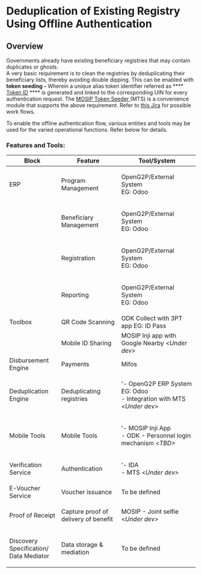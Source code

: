 # Deduplication of Existing Registry Using Offline Authentication

## Overview

Governments already have existing beneficiary registries that may contain duplicates or ghosts.\
A very basic requirement is to clean the registries by deduplicating their beneficiary lists, thereby avoiding double dipping. This can be enabled with **token seeding -** Wherein a unique alias token identifier referred as \*\*\*\* [Token ID](https://docs.mosip.io/1.2.0/id-lifecycle-management/identifiers#token-id) \*\*\*\* is generated and linked to the corresponding UIN for every authentication request. The [MOSIP Token Seeder ](https://docs.mosip.io/openg2p/mosip-token-seeder)(MTS) is a convenience module that supports the above requirement. Refer to [this Jira](https://mosip.atlassian.net/browse/MOSIP-21658) for possible work flows.

To enable the offline authentication flow, various entities and tools may be used for the varied operational functions. Refer below for details.

### Features and Tools:

| Block                                            | Feature                              | Tool/System                                                                                    |
| ------------------------------------------------ | ------------------------------------ | ---------------------------------------------------------------------------------------------- |
| ERP                                              | Program Management                   | <p>OpenG2P/External System <br>EG: Odoo</p>                                                    |
|                                                  | Beneficiary Management               | <p>OpenG2P/External System <br>EG: Odoo</p>                                                    |
|                                                  | Registration                         | <p>OpenG2P/External System <br>EG: Odoo</p>                                                    |
|                                                  | Reporting                            | <p>OpenG2P/External System <br>EG: Odoo</p>                                                    |
| Toolbox                                          | QR Code Scanning                     | ODK Collect with 3PT app EG: ID Pass                                                           |
|                                                  | Mobile ID Sharing                    | MOSIP Inji app with Google Nearby <_Under dev>_                                                |
| Disbursement Engine                              | Payments                             | Mifos                                                                                          |
| Deduplication Engine                             | Deduplicating registries             | <p>'- OpenG2P ERP System <br>EG: Odoo <br>- Integration with MTS &#x3C;<em>Under dev></em></p> |
| Mobile Tools                                     | Mobile Tools                         | <p>'- MOSIP Inji App<br>- ODK - Personnel login mechanism &#x3C;<em>TBD></em></p>              |
| Verification Service                             | Authentication                       | <p>'- IDA<br>- MTS &#x3C;<em>Under dev></em></p>                                               |
| E-Voucher Service                                | Voucher issuance                     | To be defined                                                                                  |
| Proof of Receipt                                 | Capture proof of delivery of benefit | <p>MOSIP - Joint selfie <br>&#x3C;<em>Under dev></em></p>                                      |
| <p>Discovery Specification/<br>Data Mediator</p> | Data storage & mediation             | To be defined                                                                                  |

###
